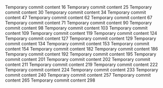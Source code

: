 Temporary commit content 16
Temporary commit content 25
Temporary commit content 30
Temporary commit content 34
Temporary commit content 47
Temporary commit content 62
Temporary commit content 67
Temporary commit content 71
Temporary commit content 90
Temporary commit content 98
Temporary commit content 103
Temporary commit content 109
Temporary commit content 119
Temporary commit content 124
Temporary commit content 127
Temporary commit content 129
Temporary commit content 134
Temporary commit content 153
Temporary commit content 154
Temporary commit content 182
Temporary commit content 186
Temporary commit content 192
Temporary commit content 195
Temporary commit content 201
Temporary commit content 202
Temporary commit content 211
Temporary commit content 219
Temporary commit content 222
Temporary commit content 224
Temporary commit content 233
Temporary commit content 240
Temporary commit content 257
Temporary commit content 265
Temporary commit content 298
